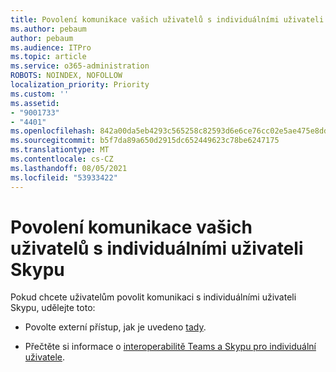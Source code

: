 ```yaml
---
title: Povolení komunikace vašich uživatelů s individuálními uživateli Skypu
ms.author: pebaum
author: pebaum
ms.audience: ITPro
ms.topic: article
ms.service: o365-administration
ROBOTS: NOINDEX, NOFOLLOW
localization_priority: Priority
ms.custom: ''
ms.assetid:
- "9001733"
- "4401"
ms.openlocfilehash: 842a00da5eb4293c565258c82593d6e6ce76cc02e5ae475e8dd7f7613640d605
ms.sourcegitcommit: b5f7da89a650d2915dc652449623c78be6247175
ms.translationtype: MT
ms.contentlocale: cs-CZ
ms.lasthandoff: 08/05/2021
ms.locfileid: "53933422"
---
```

# <a name="allow-your-users-to-communicate-with-skype-consumer-users"></a>Povolení komunikace vašich uživatelů s individuálními uživateli Skypu

Pokud chcete uživatelům povolit komunikaci s individuálními uživateli Skypu, udělejte toto:

- Povolte externí přístup, jak je uvedeno [tady](https://docs.microsoft.com/microsoftteams/manage-external-access#allow-or-block-domains).

- Přečtěte si informace o [interoperabilitě Teams a Skypu pro individuální uživatele](https://docs.microsoft.com/microsoftteams/teams-skype-interop).
